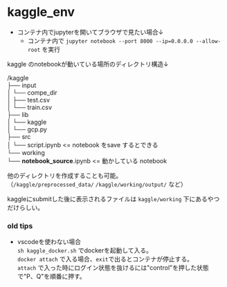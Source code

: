 # kaggle_env

* コンテナ内でjupyterを開いてブラウザで見たい場合↓
    * コンテナ内で `jupyter notebook --port 8000 --ip=0.0.0.0 --allow-root` を実行  

kaggle のnotebookが動いている場所のディレクトリ構造↓  

/kaggle  
├── input  
│   └── compe_dir  
│       ├── test.csv  
│       └── train.csv  
├── lib  
│   └── kaggle  
│       └── gcp.py  
├── src  
│   └── script.ipynb <= notebook をsave するとできる  
└── working  
    └── __notebook_source__.ipynb   <= 動かしている notebook  

他のディレクトリを作成することも可能。  
（`/kaggle/preprocessed_data/` `/kaggle/working/output/` など）  

kaggleにsubmitした後に表示されるファイルは `kaggle/working` 下にあるやつだけらしい。  

### old tips  
* vscodeを使わない場合  
`sh kaggle_docker.sh` でdockerを起動して入る。  
`docker attach` で入る場合、`exit`で出るとコンテナが停止する。  
`attach` で入った時にログイン状態を抜けるには"control"を押した状態で"P、Q"を順番に押す。  
